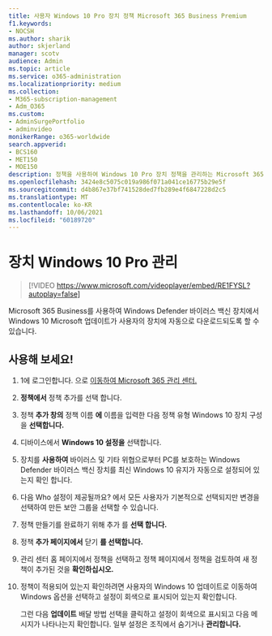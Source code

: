 ```yaml
---
title: 사용자 Windows 10 Pro 장치 정책 Microsoft 365 Business Premium
f1.keywords:
- NOCSH
ms.author: sharik
author: skjerland
manager: scotv
audience: Admin
ms.topic: article
ms.service: o365-administration
ms.localizationpriority: medium
ms.collection:
- M365-subscription-management
- Adm_O365
ms.custom:
- AdminSurgePortfolio
- adminvideo
monikerRange: o365-worldwide
search.appverid:
- BCS160
- MET150
- MOE150
description: 정책을 사용하여 Windows 10 Pro 장치 정책을 관리하는 Microsoft 365 Business Premium.
ms.openlocfilehash: 3424e8c5075c019a986f071a041ce16775b29e5f
ms.sourcegitcommit: d4b867e37bf741528ded7fb289e4f6847228d2c5
ms.translationtype: MT
ms.contentlocale: ko-KR
ms.lasthandoff: 10/06/2021
ms.locfileid: "60189720"
---
```

# <a name="manage-windows-10-pro-device-policies"></a>장치 Windows 10 Pro 관리

> [!VIDEO https://www.microsoft.com/videoplayer/embed/RE1FYSL?autoplay=false]

Microsoft 365 Business를 사용하여 Windows Defender 바이러스 백신 장치에서 Windows 10 Microsoft 업데이트가 사용자의 장치에 자동으로 다운로드되도록 할 수 있습니다.

## <a name="try-it"></a>사용해 보세요!

1. 1에 로그인합니다. 으로 <a href="https://go.microsoft.com/fwlink/p/?linkid=2024339" target="_blank">이동하여 Microsoft 365 관리 센터.</a>
1. **정책에서** 정책 추가를 선택 합니다.
1. 정책 **추가 창의** 정책 이름  **에** 이름을 입력한 다음 정책 유형 Windows 10 장치 구성을 **선택합니다.**
1. 디바이스에서 **Windows 10 설정을** 선택합니다.
1. 장치를 **사용하여** 바이러스 및 기타 위협으로부터 PC를 보호하는 Windows Defender 바이러스 백신  장치를 최신 Windows 10 유지가 자동으로 설정되어 있는지 확인 합니다.
1. 다음 Who 설정이 제공될까요? 에서 모든 사용자가 기본적으로 선택되지만 변경을 선택하여 만든 보안 그룹을 선택할 수 있습니다.  
1. 정책 만들기를 완료하기 위해 추가 를 **선택 합니다.**
1. 정책 **추가 페이지에서** 닫기 **를 선택합니다.**
1. 관리 센터 홈 페이지에서 정책을 선택하고 정책 페이지에서  정책을 검토하여 새 정책이 추가된 것을 **확인하십시오.**
1. 정책이 적용되어 있는지 확인하려면 사용자의 Windows 10 업데이트로 이동하여 Windows 옵션을 선택하고 설정이 회색으로 표시되어 있는지 확인합니다. 

    그런 다음 **업데이트** 배달 방법 선택을 클릭하고 설정이 회색으로 표시되고 다음 메시지가 나타나는지 확인합니다. 일부 설정은 조직에서 숨기거나 **관리합니다.**

